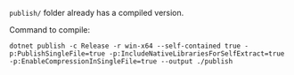 `publish/` folder already has a compiled version.

Command to compile:

`dotnet publish -c Release -r win-x64 --self-contained true -p:PublishSingleFile=true -p:IncludeNativeLibrariesForSelfExtract=true -p:EnableCompressionInSingleFile=true --output ./publish`
